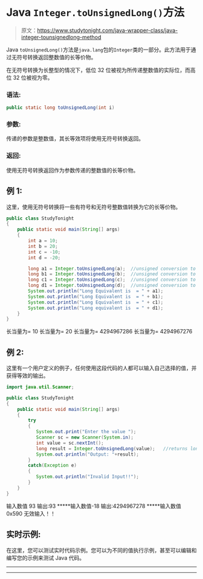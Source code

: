 # Java `Integer.toUnsignedLong()`方法

> 原文：<https://www.studytonight.com/java-wrapper-class/java-integer-tounsignedlong-method>

Java `toUnsignedLong()`方法是`java.lang`包的`Integer`类的一部分。此方法用于通过无符号转换返回整数值的长等价物。

在无符号转换为长整型的情况下，低位 32 位被视为所传递整数值的实际位，而高位 32 位被视为零。

### 语法:

```java
public static long toUnsignedLong(int i) 
```

### 参数:

传递的参数是整数值，其长等效项将使用无符号转换返回。

### 返回:

使用无符号转换返回作为参数传递的整数值的长等价物。

## 例 1:

这里，使用无符号转换将一些有符号和无符号整数值转换为它的长等价物。

```java
public class StudyTonight
{  
    public static void main(String[] args) 
    {  
        int a = 10;  
        int b = 20;  
        int c = -10;  
        int d = -20;  

        long a1 = Integer.toUnsignedLong(a);  //unsigned conversion to long 
        long b1 = Integer.toUnsignedLong(b);  //unsigned conversion to long 
        long c1 = Integer.toUnsignedLong(c);  //unsigned conversion to long   
        long d1 = Integer.toUnsignedLong(d);  //unsigned conversion to long       
        System.out.println("Long Equivalent is  = " + a1);  
        System.out.println("Long Equivalent is  = " + b1);  
        System.out.println("Long Equivalent is  = " + c1);          
        System.out.println("Long equivalent is  = " + d1);  
    }  
} 
```

长当量为= 10
长当量为= 20
长当量为= 4294967286
长当量为= 4294967276

## 例 2:

这里有一个用户定义的例子，任何使用这段代码的人都可以输入自己选择的值，并获得等效的输出。

```java
import java.util.Scanner; 

public class StudyTonight
{  
    public static void main(String[] args) 
    {            
        try
        {
           System.out.print("Enter the value ");  
           Scanner sc = new Scanner(System.in);  
           int value = sc.nextInt();                                  
           long result = Integer.toUnsignedLong(value);   //returns long equivalent               
           System.out.println("Output: "+result); 
        }
        catch(Exception e)
        {
           System.out.println("Invalid Input!!");
        }        
    }  
} 
```

输入数值 93
输出:93
*****输入数值-18
输出:4294967278
*****输入数值 0x590
无效输入！！

## 实时示例:

在这里，您可以测试实时代码示例。您可以为不同的值执行示例，甚至可以编辑和编写您的示例来测试 Java 代码。

* * *

* * *